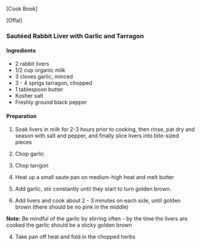 [Cook Book]

[Offal]

### Sautéed Rabbit Liver with Garlic and Tarragon  

#### Ingredients

* 2 rabbit livers
* 1/2 cup organic milk  
* 3 cloves garlic, minced
* 3 - 4 sprigs tarragon, chopped
* 1 tablespoon butter
* Kosher salt
* Freshly ground black pepper

#### Preparation  

1. Soak livers in milk for 2-3 hours prior to cooking, then rinse, pat dry and season with salt and pepper, and finally slice livers into bite-sized pieces  
2. Chop garlic  
3. Chop tarrgon  

1. Heat up a small saute pan on medium-high heat and melt butter

2. Add garlic, stir constantly until they start to turn golden brown.

3. Add livers and cook about 2 - 3 minutes on each side, until golden brown (there should be no pink in the middle) 

**Note:** Be mindful of the garlic by stirring often - by the time the livers are cooked the garlic should be a sticky golden brown

4. Take pan off heat and fold in the chopped herbs
